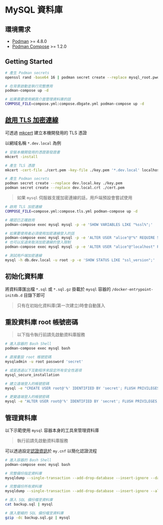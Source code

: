 # MySQL 資料庫

## 環境需求

- [Podman](https://podman.io/) >= 4.8.0
- [Podman Compose](https://github.com/containers/podman-compose) >= 1.2.0

## Getting Started

```sh
# 產生 Podman secrets
openssl rand -base64 16 | podman secret create --replace mysql_root.pwd -

# 在背景啟動並執行完整應用
podman-compose up -d

# 如果需要使用網頁介面管理資料庫的話
COMPOSE_FILE=compose.yml:compose.dbgate.yml podman-compose up -d
```

## [啟用 TLS 加密連線](https://dev.mysql.com/doc/refman/8.0/en/using-encrypted-connections.html)

可透過 [mkcert](https://github.com/FiloSottile/mkcert) 建立本機開發用的 TLS 憑證

以網域名稱 `*.dev.local` 為例

```sh
# 安裝本機開發用的憑證簽發證書
mkcert -install

# 產生 TLS 憑證
mkcert -cert-file ./cert.pem -key-file ./key.pem '*.dev.local' localhost

# 產生 Podman secrets
podman secret create --replace dev.local.key ./key.pem
podman secret create --replace dev.local.crt ./cert.pem
```

> 如果 `mysql` 伺服器支援加密連線的話，用戶端預設會嘗試使用

```sh
# 啟用 TLS 加密連線
COMPOSE_FILE=compose.yml:compose.tls.yml podman-compose up -d

# 確認已正確啟用
podman-compose exec mysql mysql -p -e 'SHOW VARIABLES LIKE "%ssl%";'

# 如果要使用者必須使用加密連線登入的話
podman-compose exec mysql mysql -p -e 'ALTER USER "alice"@"%" REQUIRE SSL;'
# 也可以反過來取消加密連線的登入限制
podman-compose exec mysql mysql -p -e 'ALTER USER "alice"@"localhost" REQUIRE NONE;'

# 測試用戶端加密連線
mysql -h db.dev.local -u root -p -e 'SHOW STATUS LIKE "ssl_version";'
```

## 初始化資料庫

將資料庫匯出檔 `*.sql` 或 `*.sql.gz` 掛載於 `mysql` 容器的 `/docker-entrypoint-initdb.d` 目錄下即可

> 只有在初始化資料庫(第一次建立)時會自動匯入

## 重設資料庫 root 帳號密碼

> 以下指令執行前請先啟動資料庫服務

```sh
# 進入容器的 Bash Shell
podman-compose exec mysql bash

# 直接重設 root 帳號密碼
mysqladmin -u root password 'secret'

# 或是透過以下互動程序來設定所有安全性選項
mysql_secure_installation

# 建立遠端登入的帳號密碼
mysql -e "CREATE USER root@'%' IDENTIFIED BY 'secret'; FLUSH PRIVILEGES;"

# 更變遠端登入的帳號密碼
mysql -e "ALTER USER root@'%' IDENTIFIED BY 'secret'; FLUSH PRIVILEGES;"
```

## 管理資料庫

以下示範使用 `mysql` 容器本身的工具來管理資料庫

> 執行前請先啟動資料庫服務

可以透過設定[認證資訊](https://dev.mysql.com/doc/refman/8.0/en/password-security-user.html)於 `my.cnf` 以簡化認證流程

```sh
# 進入容器的 Bash Shell
podman-compose exec mysql bash

# 完整備份指定資料庫
mysqldump --single-transaction --add-drop-database --insert-ignore --databases sample | gzip > backup.sql.gz

# 完整備份所有資料庫
mysqldump --single-transaction --add-drop-database --insert-ignore --all-databases | gzip > backup.sql.gz

# 匯入 SQL 備份檔至資料庫
cat backup.sql | mysql

# 匯入壓縮的 SQL 備份檔至資料庫
gzip -dc backup.sql.gz | mysql
```
